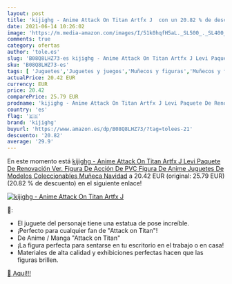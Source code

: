 ```yaml
---
layout: post
title: 'kijighg - Anime Attack On Titan Artfx J  con un 20.82 % de descuento'
date: 2021-06-14 10:26:02
image: 'https://m.media-amazon.com/images/I/51k0hqfH5aL._SL500_._SL400_.jpg'
comments: true
category: ofertas
author: 'tole.es'
slug: 'B08Q8LHZ73-es kijighg - Anime Attack On Titan Artfx J Levi Paquete De...'
sku: 'B08Q8LHZ73-es'
tags: [ 'Juguetes','Juguetes y juegos','Muñecos y figuras','Muñecos y figuras de acción','juguetes','kijighg', ]
actualPrice: 20.42 EUR
currency: EUR
price: 20.42
comparePrice: 25.79 EUR
prodname: 'kijighg - Anime Attack On Titan Artfx J Levi Paquete De Renovación Ver. Figura De Acción De PVC Figura De Anime Juguetes De Modelos Coleccionables Muñeca Navidad'
country: 'es'
flag: '🇪🇸'
brand: 'kijighg'
buyurl: 'https://www.amazon.es/dp/B08Q8LHZ73/?tag=tolees-21'
descuento: '20.82'
average: '29.9'
---
```


En este momento está [kijighg - Anime Attack On Titan Artfx J Levi Paquete De Renovación Ver. Figura De Acción De PVC Figura De Anime Juguetes De Modelos Coleccionables Muñeca Navidad](https://www.amazon.es/dp/B08Q8LHZ73/?tag=tolees-21) a 20.42 EUR (original: 25.79 EUR) (20.82 %  de descuento) en el siguiente enlace!

[![kijighg - Anime Attack On Titan Artfx J ](https://m.media-amazon.com/images/I/51k0hqfH5aL._SL500_._SL400_.jpg)](https://www.amazon.es/dp/B08Q8LHZ73/?tag=tolees-21)

🔎:

- El juguete del personaje tiene una estatua de pose increíble.
- ¡Perfecto para cualquier fan de "Attack on Titan"!
- De Anime / Manga "Attack on Titan"
- ¡La figura perfecta para sentarse en tu escritorio en el trabajo o en casa!
- Materiales de alta calidad y exhibiciones perfectas hacen que las figuras brillen.

[🛒 Aquí!!!](https://www.amazon.es/dp/B08Q8LHZ73/?tag=tolees-21)
